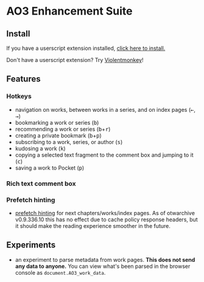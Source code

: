 # AO3 Enhancement Suite

## Install

If you have a userscript extension installed,
[click here to install.](https://raw.githubusercontent.com/legowerewolf/Userscripts/main/ao3-helpers.user.js)

Don't have a userscript extension? Try
[Violentmonkey](https://violentmonkey.github.io/)!

## Features

### Hotkeys

- navigation on works, between works in a series, and on index pages
  (<kbd>←</kbd>, <kbd>→</kbd>)
- bookmarking a work or series (<kbd>b</kbd>)
- recommending a work or series (<kbd>b</kbd>+<kbd>r</kbd>)
- creating a private bookmark (<kbd>b</kbd>+<kbd>p</kbd>)
- subscribing to a work, series, or author (<kbd>s</kbd>)
- kudosing a work (<kbd>k</kbd>)
- copying a selected text fragment to the comment box and jumping to it
  (<kbd>c</kbd>)
- saving a work to Pocket (<kbd>p</kbd>)

### Rich text comment box

### Prefetch hinting

- [prefetch hinting][mdn-prefetch-faq] for next chapters/works/index pages. As
  of otwarchive v0.9.336.10 this has no effect due to cache policy response
  headers, but it should make the reading experience smoother in the future.

## Experiments

- an experiment to parse metadata from work pages. **This does not send any data
  to anyone.** You can view what's been parsed in the browser console as
  `document.AO3_work_data`.

[mdn-prefetch-faq]:
	https://developer.mozilla.org/en-US/docs/Web/HTTP/Link_prefetching_FAQ
